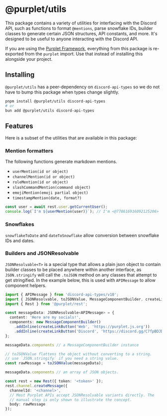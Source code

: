# @purplet/utils

This package contains a variety of utilities for interfacing with the Discord API, such as functions to format `@mentions`, parse snowflake IDs, builder classes to generate certain JSON structures, API constants, and more. It's designed to be useful to anyone interacting with the Discord API.

If you are using the [Purplet Framework](https://purplet.js.org), everything from this package is re-exported from the `purplet` import. Use that instead of installing this alongside your project.

## Installing

`@purplet/utils` has a peer-dependency on `discord-api-types` so we do not have to bump this package when types change slightly.

```sh
pnpm install @purplet/utils discord-api-types
# or
bun add @purplet/utils discord-api-types
```

## Features

Here is a subset of the utilities that are available in this package:

### Mention formatters

The following functions generate markdown mentions.

- `userMention(id or object)`
- `channelMention(id or object)`
- `roleMention(id or object)`
- `slashCommandMention(command object)`
- `emojiMention(emoji partial object)`
- `timestampMention(date, format?)`

```ts
const user = await rest.user.getCurrentUser();
console.log(`I'm ${userMention(user)}`); // I'm <@778616916092125206>
```

### Snowflakes

`snowflakeToDate` and `dateToSnowflake` allow conversion between snowflake IDs and dates.

### Builders and JSONResolvable

`JSONResolvable<T>` is a special type that allows a plain json object to contain builder classes to be placed anywhere within another interface, as `JSON.stringify` will call the `.toJSON` method on any classes that attempt to get stringified. In the example below, this is used with `APIMessage` to allow component helpers.

```ts
import { APIMessage } from 'discord-api-types/v10';
import { JSONResolvable, toJSONValue, MessageComponentBuilder, createLinkButton } from '@purplet/utils';
import { Rest } from '@purplet/rest';

const messageData: JSONResolvable<APIMessage> = {
  content: 'Here are my socials!',
  components: new MessageComponentBuilder()
    .addInline(createLinkButton('Web', 'https://purplet.js.org'))
    .addInline(createLinkButton('Discord', 'https://discord.gg/C7fpBDJDtC')),
};

messageData.components // a MessageComponentBuilder instance

// toJSONValue flattens the object without converting to a string.
// use `JSON.stringify` if you need a string value.
const rawMessage = toJSONValue(messageData);

messageData.components // an array of JSON objects.

const rest = new Rest({ token: '<token>' });
rest.channel.createMessage({
  channelId: '<channel>',
  // Most Purplet APIs accept JSONResolvable variants directly. The
  // manual step is only shown to illustrate the concept.
  body: rawMessage
});
```
